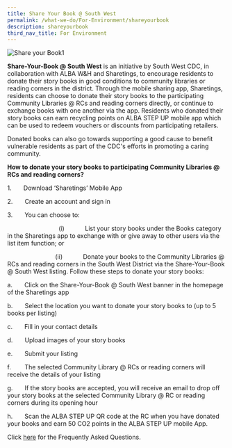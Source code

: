 ```yaml
---
title: Share Your Book @ South West
permalink: /what-we-do/For-Environment/shareyourbook
description: shareyourbook
third_nav_title: For Environment
---
```


![Share your Book1](https://www.cdc.gov.sg/images/librariesprovider6/highlights/share-your-book1.jpg?sfvrsn=1ca1ce11_2 "Share your Book1")

**Share-Your-Book @ South West** is an initiative by South West CDC, in collaboration with ALBA W&H and Sharetings, to encourage residents to donate their story books in good conditions to community libraries or reading corners in the district. Through the mobile sharing app, Sharetings, residents can choose to donate their story books to the participating Community Libraries @ RCs and reading corners directly, or continue to exchange books with one another via the app. Residents who donated their story books can earn recycling points on ALBA STEP UP mobile app which can be used to redeem vouchers or discounts from participating retailers.  
  
Donated books can also go towards supporting a good cause to benefit vulnerable residents as part of the CDC's efforts in promoting a caring community.

**How to donate your story books to participating Community Libraries @ RCs and reading corners?**

1.       Download ‘Sharetings’ Mobile App  
  
2.       Create an account and sign in

3.       You can choose to:

                              (i)            List your story books under the Books category in the Sharetings app to exchange with or give away to other users via the list item function; or

                            (ii)            Donate your books to the Community Libraries @ RCs and reading corners in the South West District via the Share-Your-Book @ South West listing. Follow these steps to donate your story books:

a.       Click on the Share-Your-Book @ South West banner in the homepage of the Sharetings app

b.       Select the location you want to donate your story books to (up to 5 books per listing)

c.       Fill in your contact details

d.       Upload images of your story books

e.       Submit your listing

f.        The selected Community Library @ RCs or reading corners will receive the details of your listing

g.       If the story books are accepted, you will receive an email to drop off your story books at the selected Community Library @ RC or reading corners during its opening hour

h.       Scan the ALBA STEP UP QR code at the RC when you have donated your books and earn 50 CO2 points in the ALBA STEP UP mobile App.  
  

Click [here](https://www-cdc-gov-sg-admin.cwp.sg/docs/librariesprovider6/documents-swcdc/highlights/faq---share-your-book.pdf?sfvrsn=555ee2dd_2) for the Frequently Asked Questions.